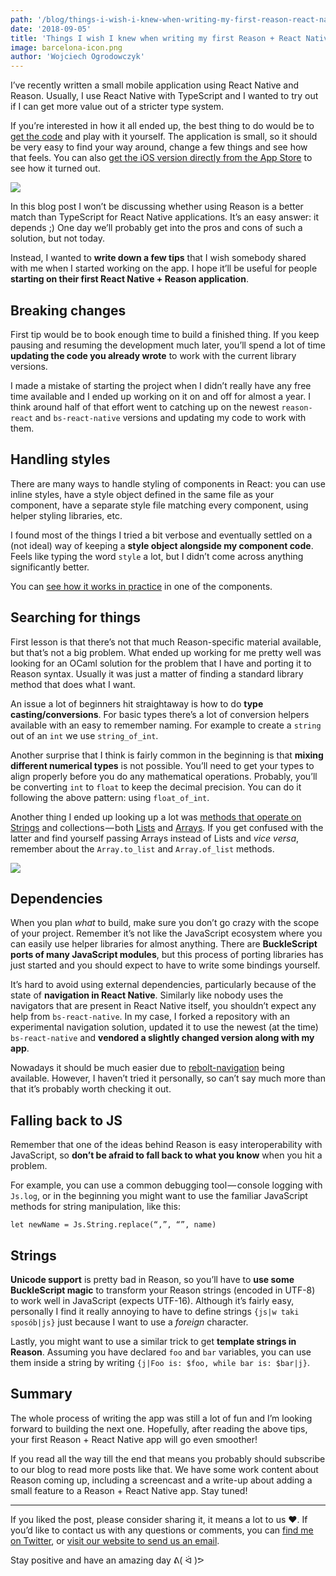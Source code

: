 ```yaml
---
path: '/blog/things-i-wish-i-knew-when-writing-my-first-reason-react-native-app'
date: '2018-09-05'
title: 'Things I wish I knew when writing my first Reason + React Native app'
image: barcelona-icon.png
author: 'Wojciech Ogrodowczyk'
---
```


I’ve recently written a small mobile application using React Native and Reason. Usually, I use React Native with TypeScript and I wanted to try out if I can get more value out of a stricter type system.

If you’re interested in how it all ended up, the best thing to do would be to [get the code](https://github.com/brains-and-beards/barcelona/) and play with it yourself. The application is small, so it should be very easy to find your way around, change a few things and see how that feels. You can also [get the iOS version directly from the App Store](https://itunes.apple.com/us/app/brains-barcelona/id1431909667?ls=1&mt=8) to see how it turned out.

<div className="wrap-left">
  <img src="barcelona-icon.png"/>
</div>

In this blog post I won’t be discussing whether using Reason is a better match than TypeScript for React Native applications. It’s an easy answer: it depends ;) One day we’ll probably get into the pros and cons of such a solution, but not today.

Instead, I wanted to **write down a few tips** that I wish somebody shared with me when I started working on the app. I hope it’ll be useful for people **starting on their first React Native + Reason application**.

## Breaking changes

First tip would be to book enough time to build a finished thing. If you keep pausing and resuming the development much later, you’ll spend a lot of time **updating the code you already wrote** to work with the current library versions.

I made a mistake of starting the project when I didn’t really have any free time available and I ended up working on it on and off for almost a year. I think around half of that effort went to catching up on the newest `reason-react` and `bs-react-native` versions and updating my code to work with them.

## Handling styles

There are many ways to handle styling of components in React: you can use inline styles, have a style object defined in the same file as your component, have a separate style file matching every component, using helper styling libraries, etc.

I found most of the things I tried a bit verbose and eventually settled on a (not ideal) way of keeping a **style object alongside my component code**. Feels like typing the word `style` a lot, but I didn’t come across anything significantly better.

You can [see how it works in practice](https://github.com/brains-and-beards/barcelona/blob/master/re/Details/RecommendationDetails.re) in one of the components.

## Searching for things

First lesson is that there’s not that much Reason-specific material available, but that’s not a big problem. What ended up working for me pretty well was looking for an OCaml solution for the problem that I have and porting it to Reason syntax. Usually it was just a matter of finding a standard library method that does what I want.

An issue a lot of beginners hit straightaway is how to do **type casting/conversions**. For basic types there’s a lot of conversion helpers available with an easy to remember naming. For example to create a `string` out of an `int` we use `string_of_int`.

Another surprise that I think is fairly common in the beginning is that **mixing different numerical types** is not possible. You’ll need to get your types to align properly before you do any mathematical operations. Probably, you’ll be converting `int` to `float` to keep the decimal precision. You can do it following the above pattern: using `float_of_int`.

Another thing I ended up looking up a lot was [methods that operate on Strings](https://reasonml.github.io/api/String.html) and collections — both [Lists](https://reasonml.github.io/api/List.html) and [Arrays](https://reasonml.github.io/api/Array.html). If you get confused with the latter and find yourself passing Arrays instead of Lists and _vice versa_, remember about the `Array.to_list` and `Array.of_list` methods.

![](barcelona-intro.png)

## Dependencies

When you plan _what_ to build, make sure you don’t go crazy with the scope of your project. Remember it’s not like the JavaScript ecosystem where you can easily use helper libraries for almost anything. There are **BuckleScript ports of many JavaScript modules**, but this process of porting libraries has just started and you should expect to have to write some bindings yourself.

It’s hard to avoid using external dependencies, particularly because of the state of **navigation in React Native**. Similarly like nobody uses the navigators that are present in React Native itself, you shouldn’t expect any help from `bs-react-native`. In my case, I forked a repository with an experimental navigation solution, updated it to use the newest (at the time) `bs-react-native` and **vendored a slightly changed version along with my app**.

Nowadays it should be much easier due to [rebolt-navigation](https://github.com/callstackincubator/rebolt-navigation) being available. However, I haven’t tried it personally, so can’t say much more than that it’s probably worth checking it out.

## Falling back to JS

Remember that one of the ideas behind Reason is easy interoperability with JavaScript, so **don’t be afraid to fall back to what you know** when you hit a problem.

For example, you can use a common debugging tool — console logging with `Js.log`, or in the beginning you might want to use the familiar JavaScript methods for string manipulation, like this:

```
let newName = Js.String.replace(“,”, “”, name)
```

## Strings

**Unicode support** is pretty bad in Reason, so you’ll have to **use some BuckleScript magic** to transform your Reason strings (encoded in UTF-8) to work well in JavaScript (expects UTF-16). Although it’s fairly easy, personally I find it really annoying to have to define strings `{js|w taki sposób|js}` just because I want to use a _foreign_ character.

Lastly, you might want to use a similar trick to get **template strings in Reason**. Assuming you have declared `foo` and `bar` variables, you can use them inside a string by writing `{j|Foo is: $foo, while bar is: $bar|j}`.

## Summary

The whole process of writing the app was still a lot of fun and I’m looking forward to building the next one. Hopefully, after reading the above tips, your first Reason + React Native app will go even smoother!

If you read all the way till the end that means you probably should subscribe to our blog to read more posts like that. We have some work content about Reason coming up, including a screencast and a write-up about adding a small feature to a Reason + React Native app. Stay tuned!

---

If you liked the post, please consider sharing it, it means a lot to us ❤️. If you’d like to contact us with any questions or comments, you can [find me on Twitter](https://twitter.com/sharnik), or [visit our website to send us an email](https://brainsandbeards.com/).

Stay positive and have an amazing day ᕕ( ᐛ )ᕗ

